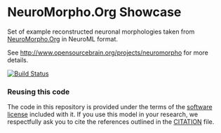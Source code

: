 NeuroMorpho.Org Showcase
========================

Set of example reconstructed neuronal morphologies taken from [NeuroMorpho.Org](http://NeuroMorpho.Org) in NeuroML format.

See http://www.opensourcebrain.org/projects/neuromorpho for more details.

[![Build Status](https://travis-ci.org/OpenSourceBrain/NeuroMorpho.svg?branch=master)](https://travis-ci.org/OpenSourceBrain/NeuroMorpho)

### Reusing this code

The code in this repository is provided under the terms of the [software license](LICENSE) included with it. If you use this model in your research, we respectfully ask you to cite the references outlined in the [CITATION](CITATION.md) file.
